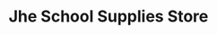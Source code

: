 ---
title: "Jhe School Supplies Store"
url: /los-banos/jhe-school-supplies-store/
shop: office supplies
---